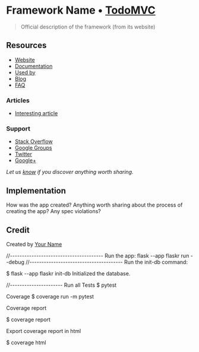 # Framework Name • [TodoMVC](http://todomvc.com)

> Official description of the framework (from its website)


## Resources

- [Website]()
- [Documentation]()
- [Used by]()
- [Blog]()
- [FAQ]()

### Articles

- [Interesting article]()

### Support

- [Stack Overflow](http://stackoverflow.com/questions/tagged/__)
- [Google Groups]()
- [Twitter](http://twitter.com/__)
- [Google+]()

*Let us [know](https://github.com/tastejs/todomvc/issues) if you discover anything worth sharing.*


## Implementation

How was the app created? Anything worth sharing about the process of creating the app? Any spec violations?


## Credit

Created by [Your Name](http://your-website.com)


//---------------------------------------
Run the app:
flask --app flaskr run --debug
//---------------------------------------
Run the init-db command:

$ flask --app flaskr init-db
Initialized the database.

//----------------------
Run all Tests
$ pytest

Coverage
$ coverage run -m pytest

Coverage report

$ coverage report

Export coverage report in html

$ coverage html